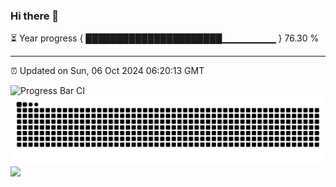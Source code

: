 ### Hi there 👋

⏳ Year progress { ██████████████████████▁▁▁▁▁▁▁▁ } 76.30 %

---

⏰ Updated on Sun, 06 Oct 2024 06:20:13 GMT

![Progress Bar CI](https://github.com/liununu/liununu/workflows/Progress%20Bar%20CI/badge.svg)![](https://raw.githubusercontent.com/L1cardo/L1cardo/main/assets/github-contribution-grid-snake.svg)![](https://raw.githubusercontent.com/seesaws/seesaws/main/assets/github-contribution-grid-snake.svg)
